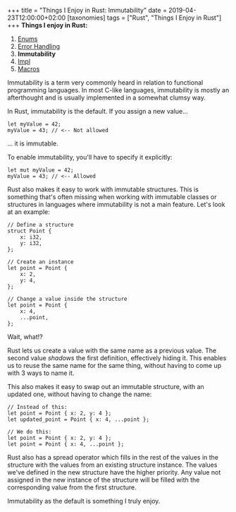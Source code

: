 +++
title = "Things I Enjoy in Rust: Immutability" 
date = 2019-04-23T12:00:00+02:00
[taxonomies]
tags = ["Rust", "Things I Enjoy in Rust"]
+++
**Things I enjoy in Rust:**

1. [Enums](/things-i-enjoy-in-rust-enums)
2. [Error Handling](/things-i-enjoy-in-rust-error-handling)
3. **Immutability**
4. [Impl](/things-i-enjoy-in-rust-impl)
5. [Macros](/things-i-enjoy-in-rust-macros)

Immutability is a term very commonly heard in relation to functional programming languages. In most C-like languages, immutability is mostly an afterthought and is usually implemented in a somewhat clumsy way.

In Rust, immutability is the default. If you assign a new value...

```
let myValue = 42;
myValue = 43; // <-- Not allowed
```

... it is immutable.

To enable immutability, you'll have to specify it explicitly:

```
let mut myValue = 42;
myValue = 43; // <-- Allowed
```

Rust also makes it easy to work with immutable structures. This is something that's often missing when working with immutable classes or structures in languages where immutability is not a main feature. Let's look at an example:

```
// Define a structure
struct Point {
	x: i32,
	y: i32,
};

// Create an instance
let point = Point {
	x: 2,
	y: 4,
};

// Change a value inside the structure
let point = Point {
	x: 4,
	...point,
};
```

Wait, what!?

Rust lets us create a value with the same name as a previous value. The second value *shadows* the first definition, effectively hiding it. This enables us to reuse the same name for the same thing, without having to come up with 3 ways to name it.

This also makes it easy to swap out an immutable structure, with an updated one, without having to change the name:

```
// Instead of this:
let point = Point { x: 2, y: 4 };
let updated_point = Point { x: 4, ...point };

// We do this:
let point = Point { x: 2, y: 4 };
let point = Point { x: 4, ...point };
```

Rust also has a spread operator which fills in the rest of the values in the structure with the values from an existing structure instance. The values we've defined in the new structure have the higher priority. Any value not assigned in the new instance of the structure will be filled with the corresponding value from the first structure.

Immutability as the default is something I truly enjoy.
